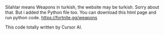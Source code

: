Silahlar means Weapons in turkish, the website may be turkish. Sorry about that. But i added the Python file too. You can download this html page and run python code.
https://fortnite.gg/weapons

This code totally written by Cursor AI.
